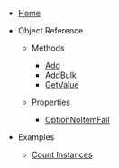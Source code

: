 - [Home](/ "VBA-ExtendedDictionary")
- Object Reference

  - Methods
    - [Add](ObjectReference/Methods/Add.md "VBA-ExtendedDictionary - Methods - Add")
    - [AddBulk](ObjectReference/Methods/AddBulk.md "VBA-ExtendedDictionary - Methods - Addbulk")
    - [GetValue](ObjectReference/Methods/GetValue.md "VBA-ExtendedDictionary - Methods - Getvalue")

  - Properties
    - [OptionNoItemFail](ObjectReference/Properties/OptionNoItemFail.md "VBA-ExtendedDictionary - Properties - OptionNoItemFail")
 
- Examples

  - [Count Instances](Examples/CountInstances.md "VBA-ExtendedDictionary - Examples - CountInstances")
